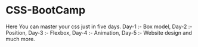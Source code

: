 # CSS-BootCamp

Here You can master your css just in five days.
Day-1 :-  Box model,
Day-2 :- Position,
Day-3 :- Flexbox,
Day-4 :- Animation,
Day-5 :- Website design and much more.
